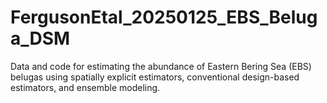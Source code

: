 # FergusonEtal_20250125_EBS_Beluga_DSM
Data and code for estimating the abundance of Eastern Bering Sea (EBS) belugas using spatially explicit estimators, conventional design-based estimators, and ensemble modeling.
